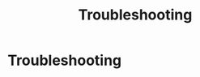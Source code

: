 ﻿---
uid: about-troubleshooting
topic: about-troubleshooting
locale: en
title: Troubleshooting
dnneditions: DNN Platform,Evoq Content,Evoq Engage
dnnversion: 09.02.00
---

# Troubleshooting
